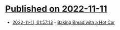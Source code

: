 # [Published on 2022-11-11](index.md)

* [2022-11-11, 01:57:13](https://news.ycombinator.com/item?id=33556407) - [Baking Bread with a Hot Car](https://twitter.com/seismogenic/status/1566873127866421249)

